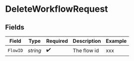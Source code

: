 # DeleteWorkflowRequest


## Fields

| Field              | Type               | Required           | Description        | Example            |
| ------------------ | ------------------ | ------------------ | ------------------ | ------------------ |
| `FlowID`           | *string*           | :heavy_check_mark: | The flow id        | xxx                |